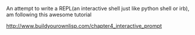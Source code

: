 An attempt to write a REPL(an interactive shell just like python shell or irb), am following this awesome tutorial

http://www.buildyourownlisp.com/chapter4_interactive_prompt
